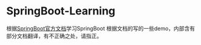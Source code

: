 # SpringBoot-Learning
根据[SpringBoot官方文档](https://docs.spring.io/spring-boot/docs/1.3.7.RELEASE/reference/html/)学习SpringBoot
根据文档的写的一些demo，内部含有部分文档翻译，有不正确之处，请指正。


